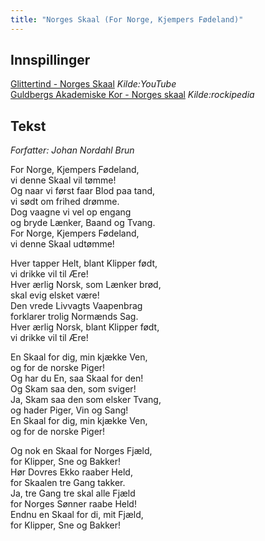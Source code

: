 ```yaml
---
title: "Norges Skaal (For Norge, Kjempers Fødeland)"
---
```


Innspillinger
-------------

[Glittertind - Norges Skaal][] *Kilde:YouTube*  
[Guldbergs Akademiske Kor - Norges skaal][] *Kilde:rockipedia*

Tekst
-----

*Forfatter: Johan Nordahl Brun*

For Norge, Kjempers Fødeland,  
vi denne Skaal vil tømme!  
Og naar vi først faar Blod paa tand,  
vi sødt om frihed drømme.  
Dog vaagne vi vel op engang  
og bryde Lænker, Baand og Tvang.  
For Norge, Kjempers Fødeland,  
vi denne Skaal udtømme!

Hver tapper Helt, blant Klipper født,  
vi drikke vil til Ære!  
Hver ærlig Norsk, som Lænker brød,  
skal evig elsket være!  
Den vrede Livvagts Vaapenbrag  
forklarer trolig Normænds Sag.  
Hver ærlig Norsk, blant Klipper født,  
vi drikke vil til Ære!

En Skaal for dig, min kjække Ven,  
og for de norske Piger!  
Og har du En, saa Skaal for den!  
Og Skam saa den, som sviger!  
Ja, Skam saa den som elsker Tvang,  
og hader Piger, Vin og Sang!  
En Skaal for dig, min kjække Ven,  
og for de norske Piger!

Og nok en Skaal for Norges Fjæld,  
for Klipper, Sne og Bakker!  
Hør Dovres Ekko raaber Held,  
for Skaalen tre Gang takker.  
Ja, tre Gang tre skal alle Fjæld  
for Norges Sønner raabe Held!  
Endnu en Skaal for di, mit Fjæld,  
for Klipper, Sne og Bakker!

  [Glittertind - Norges Skaal]: http://www.youtube.com/watch?v=luofJnLVuPg
  [Guldbergs Akademiske Kor - Norges skaal]: http://draugen.rockheim.no/tracks/m515756527.mp3